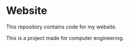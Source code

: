 # Website

This repository contains code for my website.

This is a project made for computer engineering.
